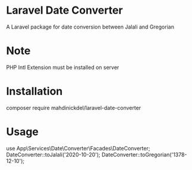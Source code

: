 # Laravel Date Converter
A Laravel package for date conversion between Jalali and Gregorian

# Note
PHP Intl Extension must be installed on server

# Installation
composer require mahdinickdel/laravel-date-converter

# Usage
use App\Services\Date\Converter\Facades\DateConverter;
DateConverter::toJalali('2020-10-20');
DateConverter::toGregorian('1378-12-10');